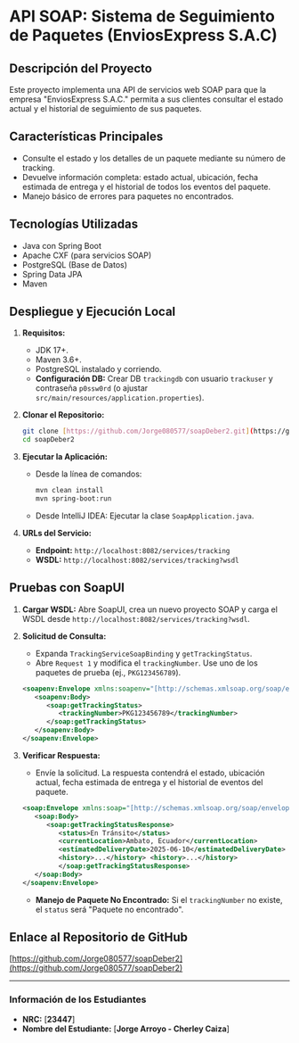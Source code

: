 # API SOAP: Sistema de Seguimiento de Paquetes (EnviosExpress S.A.C)

## Descripción del Proyecto

Este proyecto implementa una API de servicios web SOAP para que la empresa "EnviosExpress S.A.C." permita a sus clientes consultar el estado actual y el historial de seguimiento de sus paquetes.

## Características Principales

* Consulte el estado y los detalles de un paquete mediante su número de tracking.
* Devuelve información completa: estado actual, ubicación, fecha estimada de entrega y el historial de todos los eventos del paquete.
* Manejo básico de errores para paquetes no encontrados.

## Tecnologías Utilizadas

* Java con Spring Boot
* Apache CXF (para servicios SOAP)
* PostgreSQL (Base de Datos)
* Spring Data JPA
* Maven

## Despliegue y Ejecución Local

1.  **Requisitos:**
    * JDK 17+.
    * Maven 3.6+.
    * PostgreSQL instalado y corriendo.
    * **Configuración DB:** Crear DB `trackingdb` con usuario `trackuser` y contraseña `p0ssw0rd` (o ajustar `src/main/resources/application.properties`).

2.  **Clonar el Repositorio:**
    ```bash
    git clone [https://github.com/Jorge080577/soapDeber2.git](https://github.com/Jorge080577/soapDeber2.git)
    cd soapDeber2
    ```

3.  **Ejecutar la Aplicación:**
    * Desde la línea de comandos:
        ```bash
        mvn clean install
        mvn spring-boot:run
        ```
    * Desde IntelliJ IDEA: Ejecutar la clase `SoapApplication.java`.

4.  **URLs del Servicio:**
    * **Endpoint:** `http://localhost:8082/services/tracking`
    * **WSDL:** `http://localhost:8082/services/tracking?wsdl`

##  Pruebas con SoapUI

1.  **Cargar WSDL:** Abre SoapUI, crea un nuevo proyecto SOAP y carga el WSDL desde `http://localhost:8082/services/tracking?wsdl`.
2.  **Solicitud de Consulta:**
    * Expanda `TrackingServiceSoapBinding` y `getTrackingStatus`.
    * Abre `Request 1` y modifica el `trackingNumber`. Use uno de los paquetes de prueba (ej., `PKG123456789`).

    ```xml
    <soapenv:Envelope xmlns:soapenv="[http://schemas.xmlsoap.org/soap/envelope/](http://schemas.xmlsoap.org/soap/envelope/)" xmlns:soap="http://soap/">
       <soapenv:Body>
          <soap:getTrackingStatus>
             <trackingNumber>PKG123456789</trackingNumber>
          </soap:getTrackingStatus>
       </soapenv:Body>
    </soapenv:Envelope>
    ```

3.  **Verificar Respuesta:**
    * Envíe la solicitud. La respuesta contendrá el estado, ubicación actual, fecha estimada de entrega y el historial de eventos del paquete.

    ```xml
    <soap:Envelope xmlns:soap="[http://schemas.xmlsoap.org/soap/envelope/](http://schemas.xmlsoap.org/soap/envelope/)">
       <soap:Body>
          <soap:getTrackingStatusResponse>
             <status>En Tránsito</status>
             <currentLocation>Ambato, Ecuador</currentLocation>
             <estimatedDeliveryDate>2025-06-10</estimatedDeliveryDate>
             <history>...</history> <history>...</history>
             </soap:getTrackingStatusResponse>
       </soap:Body>
    </soapenv:Envelope>
    ```
    * **Manejo de Paquete No Encontrado:** Si el `trackingNumber` no existe, el `status` será "Paquete no encontrado".

##  Enlace al Repositorio de GitHub

[https://github.com/Jorge080577/soapDeber2](https://github.com/Jorge080577/soapDeber2)

---

### **Información de los Estudiantes**

* **NRC:** [**23447**]
* **Nombre del Estudiante:** [**Jorge Arroyo - Cherley Caiza**]

